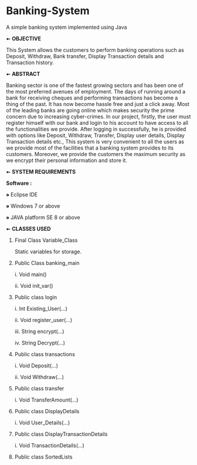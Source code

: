# Banking-System
A simple banking system implemented using Java

➼ **OBJECTIVE**

This System allows the customers to perform banking operations such as Deposit, Withdraw, Bank transfer, Display Transaction details and Transaction history.

➼ **ABSTRACT**

Banking sector is one of the fastest growing sectors and has been one of the most preferred avenues of employment. The days of running around a bank for receiving cheques and performing transactions has become a thing of the past. It has now become hassle free and just a click away. Most of the leading banks are going online which makes security the prime concern due to increasing cyber-crimes. In our project, firstly, the user must register himself with our bank and login to his account to have access to all the functionalities we provide. After logging in successfully, he is provided with options like Deposit, Withdraw, Transfer, Display user details, Display Transaction details etc., This system is very convenient to all the users as we provide most of the facilities that a banking system provides to its customers. Moreover, we provide the customers the maximum security as we encrypt their personal information and store it.

➼ **SYSTEM REQUIREMENTS**

**Software :**

⁍ Eclipse IDE

⁍ Windows 7 or above

⁍ JAVA platform SE 8 or above

➼ **CLASSES USED**

1. Final Class Variable_Class

    Static variables for storage.
   
2. Public Class banking_main

    i. Void main()
   
    ii. Void init_var()
   
3. Public class login

    i. Int Existing_User(…)
   
    ii. Void register_user(…)
   
    iii. String encrypt(…)
   
    iv. String Decrypt(…)
   
4. Public class transactions

    i. Void Deposit(…)
   
    ii. Void Withdraw(…)
   
5. Public class transfer

    i. Void TransferAmount(…)
   
6. Public class DisplayDetails

    i. Void User_Details(…)
   
7. Public class DisplayTransactionDetails
 
    i. Void TransactionDetails(…)
   
8. Public class SortedLists


